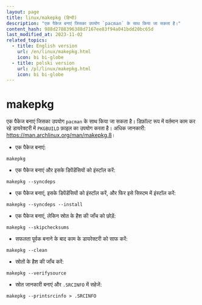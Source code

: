 ```yaml
---
layout: page
title: linux/makepkg (हिन्दी)
description: "एक पैकेज बनाएं जिसका उपयोग `pacman` के साथ किया जा सकता है।"
content_hash: 988d2788396388d7167ee83f94a041bdd20bc65d
last_modified_at: 2023-11-02
related_topics:
  - title: English version
    url: /en/linux/makepkg.html
    icon: bi bi-globe
  - title: polski version
    url: /pl/linux/makepkg.html
    icon: bi bi-globe
---
```

# makepkg

एक पैकेज बनाएं जिसका उपयोग `pacman` के साथ किया जा सकता है।
डिफ़ॉल्ट रूप में वर्तमान काम कर रहे डायरेक्टरी में `PKGBUILD` फ़ाइल का उपयोग करता है।
अधिक जानकारी: <https://man.archlinux.org/man/makepkg.8>।

- एक पैकेज बनाएं:

`makepkg`

- एक पैकेज बनाएं और इसके डिपेंडेंसियों को इंस्टॉल करें:

`makepkg --syncdeps`

- एक पैकेज बनाएं, इसके डिपेंडेंसियों को इंस्टॉल करें, और फिर इसे सिस्टम में इंस्टॉल करें:

`makepkg --syncdeps --install`

- एक पैकेज बनाएं, लेकिन स्रोत के हैश की जाँच को छोड़ें:

`makepkg --skipchecksums`

- सफलता पूर्वक बनाने के बाद काम के डायरेक्टरी को साफ करें:

`makepkg --clean`

- स्रोतों के हैश की जाँच करें:

`makepkg --verifysource`

- स्रोत जानकारी बनाएं और `.SRCINFO` में सहेजें:

`makepkg --printsrcinfo > .SRCINFO`
